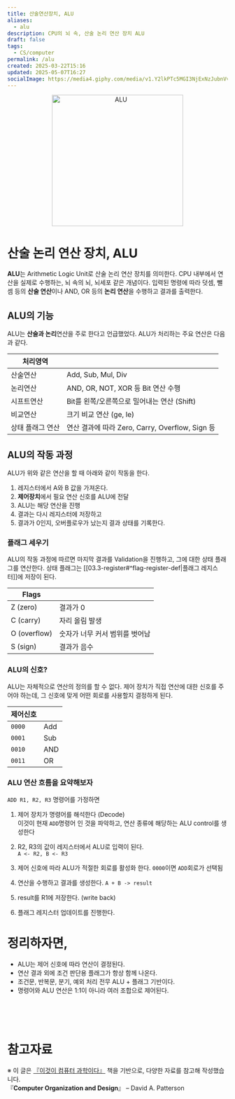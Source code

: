 ```yaml
---
title: 산술연산장치, ALU
aliases:
  - alu
description: CPU의 뇌 속, 산술 논리 연산 장치 ALU
draft: false
tags:
  - CS/computer
permalink: /alu
created: 2025-03-22T15:16
updated: 2025-05-07T16:27
socialImage: https://media4.giphy.com/media/v1.Y2lkPTc5MGI3NjExNzJubnVvMXFia2UxcW16dTBiMTd4NjQyYTZucXVldW1oNDFyMHF3YSZlcD12MV9pbnRlcm5hbF9naWZfYnlfaWQmY3Q9Zw/10pOjRQeiyb0ZO/giphy.gif
---
```


<p align="center">
  <img src="https://media4.giphy.com/media/v1.Y2lkPTc5MGI3NjExNzJubnVvMXFia2UxcW16dTBiMTd4NjQyYTZucXVldW1oNDFyMHF3YSZlcD12MV9pbnRlcm5hbF9naWZfYnlfaWQmY3Q9Zw/10pOjRQeiyb0ZO/giphy.gif" alt="ALU" width="300">
</p>

# 산술 논리 연산 장치, ALU

**ALU**는 Arithmetic Logic Unit로 산술 논리 연산 장치를 의미한다. CPU 내부에서 연산을 실제로 수행하는, 뇌 속의 뇌, 뇌세포 같은 개념이다. 입력된 명령에 따라 덧셈, 뺄셈 등의 **산술 연산**이나 AND, OR 등의 **논리 연산**을 수행하고 결과를 출력한다.

## ALU의 기능

ALU는 **산술과 논리**연산을 주로 한다고 언급했었다. ALU가 처리하는 주요 연산은 다음과 같다.  

| 처리영역      |                                         |
| --------- | --------------------------------------- |
| 산술연산      | Add, Sub, Mul, Div                      |
| 논리연산      | AND, OR, NOT, XOR 등 Bit 연산 수행           |
| 시프트연산     | Bit를 왼쪽/오른쪽으로 밀어내는 연산 (Shift)           |
| 비교연산      | 크기 비교 연산 (ge, le)                       |
| 상태 플래그 연산 | 연산 결과에 따라 Zero, Carry, Overflow, Sign 등 |

## ALU의 작동 과정

ALU가 위와 같은 연산을 할 때 아래와 같이 작동을 한다.

1. 레지스터에서 A와 B 값을 가져온다.
2. **제어장치**에서 필요 연산 신호를 ALU에 전달
3. ALU는 해당 연산을 진행
4. 결과는 다시 레지스터에 저장하고
5. 결과가 0인지, 오버플로우가 났는지 결과 상태를 기록한다.
### 플래그 세우기

ALU의 작동 과정에 따르면 마지막 결과를 Validation을 진행하고, 그에 대한 상태 플래그를 연산한다. 상태 플래그는 [[03.3-register#^flag-register-def|플래그 레지스터]]에 저장이 된다.

| Flags        |                   |
| ------------ | ----------------- |
| Z (zero)     | 결과가 0             |
| C (carry)    | 자리 올림 발생          |
| O (overflow) | 숫자가 너무 커서 범위를 벗어남 |
| S (sign)     | 결과가 음수            |

### ALU의 신호?

ALU는 자체적으로 연산의 정의를 할 수 없다. 제어 장치가 직접 연산에 대한 신호를 주어야 하는데, 그 신호에 맞게 어떤 회로를 사용할지 결정하게 된다.

| 제어신호   |     |
| ------ | --- |
| `0000` | Add |
| `0001` | Sub |
| `0010` | AND |
| `0011` | OR  |

### ALU 연산 흐름을 요약해보자

`ADD R1, R2, R3` 명령어를 가정하면

1. 제어 장치가 명령어를 해석한다 (Decode)  
이것이 현재 `ADD`명령어 인 것을 파악하고, 연산 종류에 해당하는 ALU control를 생성한다

2. R2, R3의 값이 레지스터에서 ALU로 입력이 된다.  
`A <- R2, B <- R3`

3. 제어 신호에 따라 ALU가 적절한 회로를 활성화 한다.
`0000`이면 `ADD`회로가 선택됨

4. 연산을 수행하고 결과를 생성한다.
`A + B -> result`

5. result를 R1에 저장한다. (write back)
6. 플래그 레지스터 업데이트를 진행한다.

# 정리하자면,

- ALU는 제어 신호에 따라 연산이 결정된다.
- 연산 결과 외에 조건 판단용 플래그가 항상 함께 나온다.
- 조건문, 반복문, 분기, 예외 처리 전무 ALU + 플래그 기반이다.
- 명령어와 ALU 연산은 1:1이 아니라 여러 조합으로 제어된다. 

</br></br></br>
# 참고자료

※ 이 글은 [『이것이 컴퓨터 과학이다』](https://product.kyobobook.co.kr/detail/S000214014967) 책을 기반으로, 다양한 자료를 참고해 작성했습니다.  
『**Computer Organization and Design**』 – David A. Patterson  
